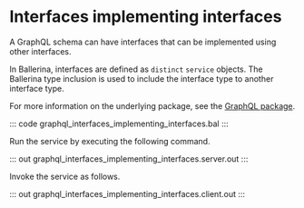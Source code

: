 # Interfaces implementing interfaces

A GraphQL schema can have interfaces that can be implemented using other interfaces. 

In Ballerina, interfaces are defined as `distinct` `service` objects. The Ballerina type inclusion is used to include the interface type to another interface type.

For more information on the underlying package, see the [GraphQL package](https://lib.ballerina.io/ballerina/graphql/latest/).

::: code graphql_interfaces_implementing_interfaces.bal :::

Run the service by executing the following command.

::: out graphql_interfaces_implementing_interfaces.server.out :::

Invoke the service as follows.

::: out graphql_interfaces_implementing_interfaces.client.out :::
